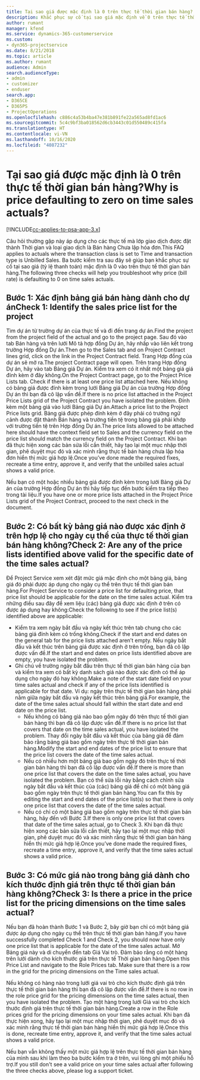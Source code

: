 ```yaml
---
title: Tại sao giá được mặc định là 0 trên thực tế thời gian bán hàng?
description: Khắc phục sự cố tại sao giá mặc định về 0 trên thực tế thời gian bán hàng.
author: rumant
manager: kfend
ms.service: dynamics-365-customerservice
ms.custom:
- dyn365-projectservice
ms.date: 8/21/2018
ms.topic: article
ms.author: rumant
audience: Admin
search.audienceType:
- admin
- customizer
- enduser
search.app:
- D365CE
- D365PS
- ProjectOperations
ms.openlocfilehash: c886c4a53b4ba47e381b891fe22a565ad8fd1ac6
ms.sourcegitcommit: 5c4c9bf3ba018562d6cb3443c01d550489c415fa
ms.translationtype: HT
ms.contentlocale: vi-VN
ms.lasthandoff: 10/16/2020
ms.locfileid: "4087232"
---
```

# <a name="why-is-price-defaulting-to-zero-on-time-sales-actuals"></a><span data-ttu-id="5ee02-103">Tại sao giá được mặc định là 0 trên thực tế thời gian bán hàng?</span><span class="sxs-lookup"><span data-stu-id="5ee02-103">Why is price defaulting to zero on time sales actuals?</span></span>

[!INCLUDE[cc-applies-to-psa-app-3.x](../includes/cc-applies-to-psa-app-3x.md)]

<span data-ttu-id="5ee02-104">Câu hỏi thường gặp này áp dụng cho các thực tế mà lớp giao dịch được đặt thành Thời gian và loại giao dịch là Bán hàng Chưa lập hóa đơn.</span><span class="sxs-lookup"><span data-stu-id="5ee02-104">This FAQ applies to actuals where the transaction class is set to Time and transaction type is Unbilled Sales.</span></span> <span data-ttu-id="5ee02-105">Ba bước kiểm tra sau đây sẽ giúp bạn khắc phục sự cố tại sao giá (tỷ lệ thanh toán) mặc định là 0 vào trên thực tế thời gian bán hàng.</span><span class="sxs-lookup"><span data-stu-id="5ee02-105">The following three checks will help you troubleshoot why price (bill rate) is defaulting to 0 on time sales actuals.</span></span>

## <a name="check-1-identify-the-sales-price-list-for-the-project"></a><span data-ttu-id="5ee02-106">Bước 1: Xác định bảng giá bán hàng dành cho dự án</span><span class="sxs-lookup"><span data-stu-id="5ee02-106">Check 1: Identify the sales price list for the project</span></span>

<span data-ttu-id="5ee02-107">Tìm dự án từ trường dự án của thực tế và đi đến trang dự án.</span><span class="sxs-lookup"><span data-stu-id="5ee02-107">Find the project from the project field of the actual and go to the project page.</span></span> <span data-ttu-id="5ee02-108">Sau đó vào tab Bán hàng và trên lưới Mô tả hợp đồng Dự án, hãy nhấp vào liên kết trong trường Hợp đồng Dự án.</span><span class="sxs-lookup"><span data-stu-id="5ee02-108">Then go to the Sales tab and on Project Contract lines grid, click on the link in the Project Contract field.</span></span> <span data-ttu-id="5ee02-109">Trang Hợp đồng của dự án sẽ mở ra.</span><span class="sxs-lookup"><span data-stu-id="5ee02-109">The project Contract page will open.</span></span> <span data-ttu-id="5ee02-110">Trên trang Hợp đồng Dự án, hãy vào tab Bảng giá Dự án. Kiểm tra xem có ít nhất một bảng giá giá đính kèm ở đây không.</span><span class="sxs-lookup"><span data-stu-id="5ee02-110">On the Project Contract page, go to the Project Price Lists tab. Check if there is at least one price list attached here.</span></span> <span data-ttu-id="5ee02-111">Nếu không có bảng giá được đính kèm trong lưới Bảng giá Dự án của trường Hợp đồng Dự án thì bạn đã cô lập vấn đề.</span><span class="sxs-lookup"><span data-stu-id="5ee02-111">If there is no price list attached in the Project Price Lists grid of the Project Contract you have isolated the problem.</span></span> <span data-ttu-id="5ee02-112">Đính kèm một bảng giá vào lưới Bảng giá Dự án.</span><span class="sxs-lookup"><span data-stu-id="5ee02-112">Attach a price list to the Project Price lists grid.</span></span> <span data-ttu-id="5ee02-113">Bảng giá được phép đính kèm ở đây phải có trường ngữ cảnh được đặt thành Bán hàng và trường tiền tệ trong bảng giá phải khớp với trường tiền tệ trên Hợp đồng Dự án.</span><span class="sxs-lookup"><span data-stu-id="5ee02-113">The price lists allowed to be attached here should have the context field set to Sales and the currency field on the price list should match the currency field on the Project Contract.</span></span> <span data-ttu-id="5ee02-114">Khi bạn đã thực hiện xong các bản sửa lỗi cần thiết, hãy tạo lại một mục nhập thời gian, phê duyệt mục đó và xác minh rằng thực tế bán hàng chưa lập hóa đơn hiển thị mức giá hợp lệ.</span><span class="sxs-lookup"><span data-stu-id="5ee02-114">Once you’ve done made the required fixes, recreate a time entry, approve it, and verify that the unbilled sales actual shows a valid price.</span></span> 

<span data-ttu-id="5ee02-115">Nếu bạn có một hoặc nhiều bảng giá được đính kèm trong lưới Bảng giá Dự án của trường Hợp đồng Dự án thì hãy tiếp tục đến bước kiểm tra tiếp theo trong tài liệu.</span><span class="sxs-lookup"><span data-stu-id="5ee02-115">If you have one or more price lists attached in the Project Price Lists grid of the Project Contract, proceed to the next check in the document.</span></span>

## <a name="check-2-are-any-of-the-price-lists-identified-above-valid-for-the-specific-date-of-the-time-sales-actual"></a><span data-ttu-id="5ee02-116">Bước 2: Có bất kỳ bảng giá nào được xác định ở trên hợp lệ cho ngày cụ thể của thực tế thời gian bán hàng không?</span><span class="sxs-lookup"><span data-stu-id="5ee02-116">Check 2: Are any of the price lists identified above valid for the specific date of the time sales actual?</span></span>

<span data-ttu-id="5ee02-117">Để Project Service xem xét đặt mức giá mặc định cho một bảng giá, bảng giá đó phải được áp dụng cho ngày cụ thể trên thực tế thời gian bán hàng.</span><span class="sxs-lookup"><span data-stu-id="5ee02-117">For Project Service to consider a price list for defaulting price, that price list should be applicable for the date on the time sales actual.</span></span> <span data-ttu-id="5ee02-118">Kiểm tra những điều sau đây để xem liệu (các) bảng giá được xác định ở trên có được áp dụng hay không:</span><span class="sxs-lookup"><span data-stu-id="5ee02-118">Check the following to see if the price list(s) identified above are applicable:</span></span>
- <span data-ttu-id="5ee02-119">Kiểm tra xem ngày bắt đầu và ngày kết thúc trên tab chung cho các bảng giá đính kèm có trống không.</span><span class="sxs-lookup"><span data-stu-id="5ee02-119">Check if the start and end dates on the general tab for the price lists attached aren’t empty.</span></span> <span data-ttu-id="5ee02-120">Nếu ngày bắt đầu và kết thúc trên bảng giá được xác định ở trên trống, bạn đã cô lập được vấn đề.</span><span class="sxs-lookup"><span data-stu-id="5ee02-120">If the start and end dates on price lists identified above are empty, you have isolated the problem.</span></span> 
- <span data-ttu-id="5ee02-121">Ghi chú về trường ngày bắt đầu trên thực tế thời gian bán hàng của bạn và kiểm tra xem có bất kỳ danh sách giá nào được xác định có thể áp dụng cho ngày đó hay không.</span><span class="sxs-lookup"><span data-stu-id="5ee02-121">Make a note of the start date field on your time sales actual and check if any of the price lists identified is applicable for that date.</span></span> <span data-ttu-id="5ee02-122">Ví dụ: ngày trên thực tế thời gian bán hàng phải nằm giữa ngày bắt đầu và ngày kết thúc trên bảng giá.</span><span class="sxs-lookup"><span data-stu-id="5ee02-122">For example, the date of the time sales actual should fall within the start date and end date on the price list.</span></span> 
    - <span data-ttu-id="5ee02-123">Nếu không có bảng giá nào bao gồm ngày đó trên thực tế thời gian bán hàng thì bạn đã cô lập được vấn đề.</span><span class="sxs-lookup"><span data-stu-id="5ee02-123">If there is no price list that covers that date on the time sales actual, you have isolated the problem.</span></span> <span data-ttu-id="5ee02-124">Thay đổi ngày bắt đầu và kết thúc của bảng giá để đảm bảo rằng bảng giá bao gồm ngày trên thực tế thời gian bán hàng.</span><span class="sxs-lookup"><span data-stu-id="5ee02-124">Modify the start and end dates of the price list to ensure that the price list covers the date of the time sales actual.</span></span> 
    - <span data-ttu-id="5ee02-125">Nếu có nhiều hơn một bảng giá bao gồm ngày đó trên thực tế thời gian bán hàng thì bạn đã cô lập được vấn đề.</span><span class="sxs-lookup"><span data-stu-id="5ee02-125">If there is more than one price list that covers the date on the time sales actual, you have isolated the problem.</span></span> <span data-ttu-id="5ee02-126">Bạn có thể sửa lỗi này bằng cách chỉnh sửa ngày bắt đầu và kết thúc của (các) bảng giá để chỉ có một bảng giá bao gồm ngày trên thực tế thời gian bán hàng.</span><span class="sxs-lookup"><span data-stu-id="5ee02-126">You can fix this by editing the start and end dates of the price list(s) so that there is only one price list that covers the date of the time sales actual.</span></span> 
    - <span data-ttu-id="5ee02-127">Nếu có chỉ có một bảng giá bao gồm ngày trên thực tế thời gian bán hàng, hãy đến với Bước 3.</span><span class="sxs-lookup"><span data-stu-id="5ee02-127">If there is only one price list that covers that date of the time sales actual, go to Check 3.</span></span>
<span data-ttu-id="5ee02-128">Khi bạn đã thực hiện xong các bản sửa lỗi cần thiết, hãy tạo lại một mục nhập thời gian, phê duyệt mục đó và xác minh rằng thực tế thời gian bán hàng hiển thị mức giá hợp lệ.</span><span class="sxs-lookup"><span data-stu-id="5ee02-128">Once you’ve done made the required fixes, recreate a time entry, approve it, and verify that the time sales actual shows a valid price.</span></span>

## <a name="check-3-is-there-a-price-in-the-price-list-for-the-pricing-dimensions-on-the-time-sales-actual"></a><span data-ttu-id="5ee02-129">Bước 3: Có mức giá nào trong bảng giá dành cho kích thước định giá trên thực tế thời gian bán hàng không?</span><span class="sxs-lookup"><span data-stu-id="5ee02-129">Check 3: Is there a price in the price list for the pricing dimensions on the time sales actual?</span></span>

<span data-ttu-id="5ee02-130">Nếu bạn đã hoàn thành Bước 1 và Bước 2, bây giờ bạn chỉ có một bảng giá được áp dụng cho ngày cụ thể trên thực tế thời gian bán hàng.</span><span class="sxs-lookup"><span data-stu-id="5ee02-130">If you have successfully completed Check 1 and Check 2, you should now have only one price list that is applicable for the date of the time sales actual.</span></span> <span data-ttu-id="5ee02-131">Mở Bảng giá này và di chuyển đến tab Giá Vai trò. Đảm bảo rằng có một hàng trên lưới dành cho kích thước giá trên thực tế Thời gian bán hàng.</span><span class="sxs-lookup"><span data-stu-id="5ee02-131">Open this Price List and navigate to the Role Prices tab. Make sure that there is a row in the grid for the pricing dimensions on the Time sales actual.</span></span>

<span data-ttu-id="5ee02-132">Nếu không có hàng nào trong lưới giá vai trò cho kích thước định giá trên thực tế thời gian bán hàng thì bạn đã cô lập được vấn đề.</span><span class="sxs-lookup"><span data-stu-id="5ee02-132">If there is no row in the role price grid for the pricing dimensions on the time sales actual, then you have isolated the problem.</span></span> <span data-ttu-id="5ee02-133">Tạo một hàng trong lưới Giá vai trò cho kích thước định giá trên thực tế thời gian bán hàng.</span><span class="sxs-lookup"><span data-stu-id="5ee02-133">Create a row in the Role prices grid for the pricing dimensions on your time sales actual.</span></span> <span data-ttu-id="5ee02-134">Khi bạn đã thực hiện xong, hãy tạo lại một mục nhập thời gian, phê duyệt mục đó và xác minh rằng thực tế thời gian bán hàng hiển thị mức giá hợp lệ.</span><span class="sxs-lookup"><span data-stu-id="5ee02-134">Once this is done, recreate time entry, approve it, and verify that the time sales actual shows a valid price.</span></span>

<span data-ttu-id="5ee02-135">Nếu bạn vẫn không thấy một mức giá hợp lệ trên thực tế thời gian bán hàng của mình sau khi làm theo ba bước kiểm tra ở trên, vui lòng ghi một phiếu hỗ trợ.</span><span class="sxs-lookup"><span data-stu-id="5ee02-135">If you still don't see a valid price on your time sales actual after following the three checks above, please log a support ticket.</span></span> 

